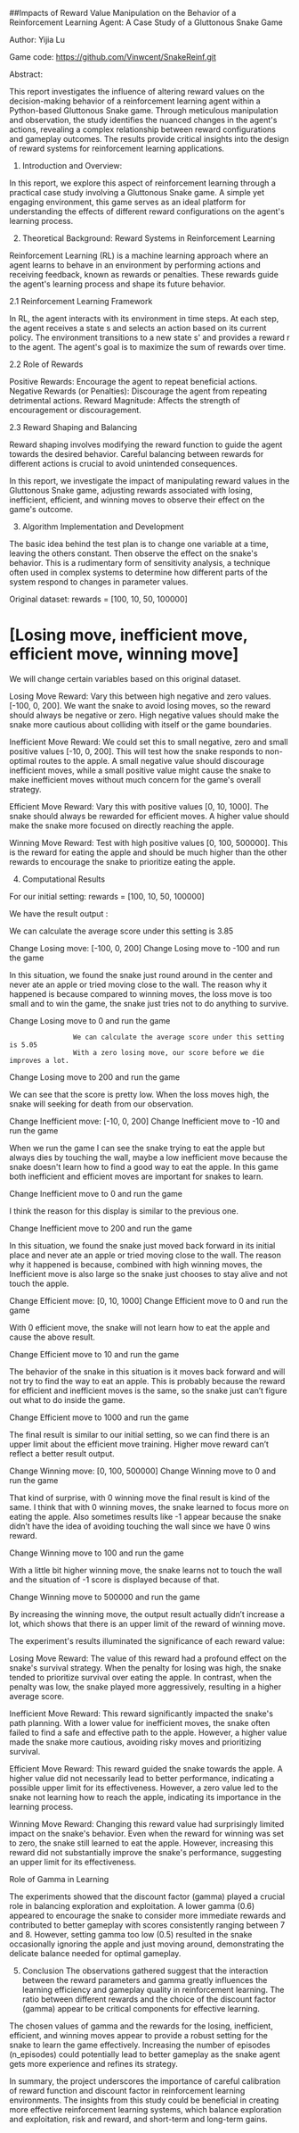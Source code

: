 ##Impacts of Reward Value Manipulation on the Behavior of a Reinforcement Learning Agent: A Case Study of a Gluttonous Snake Game

Author: Yijia Lu 

Game code: https://github.com/Vinwcent/SnakeReinf.git

Abstract: 

This report investigates the influence of altering reward values on the decision-making behavior of a reinforcement learning agent within a Python-based Gluttonous Snake game. Through meticulous manipulation and observation, the study identifies the nuanced changes in the agent's actions, revealing a complex relationship between reward configurations and gameplay outcomes. The results provide critical insights into the design of reward systems for reinforcement learning applications.

1. Introduction and Overview:

In this report, we explore this aspect of reinforcement learning through a practical case study involving a Gluttonous Snake game. A simple yet engaging environment, this game serves as an ideal platform for understanding the effects of different reward configurations on the agent's learning process.

2. Theoretical Background: Reward Systems in Reinforcement Learning

Reinforcement Learning (RL) is a machine learning approach where an agent learns to behave in an environment by performing actions and receiving feedback, known as rewards or penalties. These rewards guide the agent's learning process and shape its future behavior.

2.1 Reinforcement Learning Framework

In RL, the agent interacts with its environment in time steps. At each step, the agent receives a state s and selects an action based on its current policy. The environment transitions to a new state s' and provides a reward r to the agent. The agent's goal is to maximize the sum of rewards over time.

2.2 Role of Rewards

Positive Rewards: Encourage the agent to repeat beneficial actions.
Negative Rewards (or Penalties): Discourage the agent from repeating detrimental actions.
Reward Magnitude: Affects the strength of encouragement or discouragement.

2.3 Reward Shaping and Balancing

Reward shaping involves modifying the reward function to guide the agent towards the desired behavior. Careful balancing between rewards for different actions is crucial to avoid unintended consequences.

In this report, we investigate the impact of manipulating reward values in the Gluttonous Snake game, adjusting rewards associated with losing, inefficient, efficient, and winning moves to observe their effect on the game's outcome.

3. Algorithm Implementation and Development

The basic idea behind the test plan is to change one variable at a time, leaving the others constant. Then observe the effect on the snake's behavior. This is a rudimentary form of sensitivity analysis, a technique often used in complex systems to determine how different parts of the system respond to changes in parameter values.

Original dataset: rewards = [100, 10, 50, 100000]
# [Losing move, inefficient move, efficient move, winning move]

We will change certain variables based on this original dataset.

Losing Move Reward: Vary this between high negative and zero values. [-100, 0, 200]. We want the snake to avoid losing moves, so the reward should always be negative or zero. High negative values should make the snake more cautious about colliding with itself or the game boundaries.

Inefficient Move Reward: We could set this to small negative, zero and small positive values [-10, 0, 200]. This will test how the snake responds to non-optimal routes to the apple. A small negative value should discourage inefficient moves, while a small positive value might cause the snake to make inefficient moves without much concern for the game's overall strategy.

Efficient Move Reward: Vary this with positive values [0, 10, 1000]. The snake should always be rewarded for efficient moves. A higher value should make the snake more focused on directly reaching the apple.

Winning Move Reward: Test with high positive values [0, 100, 500000]. This is the reward for eating the apple and should be much higher than the other rewards to encourage the snake to prioritize eating the apple.


4. Computational Results

For our initial setting: rewards = [100, 10, 50, 100000]

We have the result output :

We can calculate the average score under this setting is 3.85

Change Losing move: [-100, 0, 200]
Change Losing move to -100 and run the game

In this situation, we found the snake just round around in the center and never ate an apple or tried moving close to the wall. The reason why it happened is because compared to winning moves, the loss move is too small and to win the game, the snake just tries not to do anything to survive.

Change Losing move to 0 and run the game

                    We can calculate the average score under this setting is 5.05
                    With a zero losing move, our score before we die improves a lot.

Change Losing move to 200 and run the game

We can see that the score is pretty low. When the loss moves high, the snake will seeking for death from our observation. 

Change Inefficient move: [-10, 0, 200]
Change Inefficient move to -10 and run the game

When we run the game I can see the snake trying to eat the apple but always dies by touching the wall, maybe a low inefficient move because the snake doesn't learn how to find a good way to eat the apple. In this game both inefficient and efficient moves are important for snakes to learn.

Change Inefficient move to 0 and run the game

I think the reason for this display is similar to the previous one.

Change Inefficient move to 200 and run the game

In this situation, we found the snake just moved back forward in its initial place and never ate an apple or tried moving close to the wall. The reason why it happened is because, combined with high winning moves, the Inefficient move is also large so the snake just chooses to stay alive and not touch the apple.

Change Efficient move: [0, 10, 1000]
Change Efficient move to 0 and run the game

With 0 efficient move, the snake will not learn how to eat the apple and cause the above result.

Change Efficient move to 10 and run the game

The behavior of the snake in this situation is it moves back forward and will not try to find the way to eat an apple. This is probably because the reward for efficient and inefficient moves is the same, so the snake just can’t figure out what to do inside the game.

Change Efficient move to 1000 and run the game

The final result is similar to our initial setting, so we can find there is an upper limit about the efficient move training. Higher move reward can’t reflect a better result output.

Change Winning move: [0, 100, 500000]
Change Winning move to 0 and run the game

That kind of surprise, with 0 winning move the final result is kind of the same. I think that with 0 winning moves, the snake learned to focus more on eating the apple. Also sometimes results like -1 appear because the snake didn’t have the idea of avoiding touching the wall since we have 0 wins reward. 

Change Winning move to 100 and run the game

With a little bit higher winning move, the snake learns not to touch the wall and the situation of -1 score is displayed because of that.

Change Winning move to 500000 and run the game

By increasing the winning move, the output result actually didn’t increase a lot, which shows that there is an upper limit of the reward of winning move. 


The experiment's results illuminated the significance of each reward value:

Losing Move Reward: The value of this reward had a profound effect on the snake's survival strategy. When the penalty for losing was high, the snake tended to prioritize survival over eating the apple. In contrast, when the penalty was low, the snake played more aggressively, resulting in a higher average score.

Inefficient Move Reward: This reward significantly impacted the snake's path planning. With a lower value for inefficient moves, the snake often failed to find a safe and effective path to the apple. However, a higher value made the snake more cautious, avoiding risky moves and prioritizing survival.

Efficient Move Reward: This reward guided the snake towards the apple. A higher value did not necessarily lead to better performance, indicating a possible upper limit for its effectiveness. However, a zero value led to the snake not learning how to reach the apple, indicating its importance in the learning process.

Winning Move Reward: Changing this reward value had surprisingly limited impact on the snake's behavior. Even when the reward for winning was set to zero, the snake still learned to eat the apple. However, increasing this reward did not substantially improve the snake's performance, suggesting an upper limit for its effectiveness.

Role of Gamma in Learning

The experiments showed that the discount factor (gamma) played a crucial role in balancing exploration and exploitation. A lower gamma (0.6) appeared to encourage the snake to consider more immediate rewards and contributed to better gameplay with scores consistently ranging between 7 and 8. However, setting gamma too low (0.5) resulted in the snake occasionally ignoring the apple and just moving around, demonstrating the delicate balance needed for optimal gameplay.





5. Conclusion
The observations gathered suggest that the interaction between the reward parameters and gamma greatly influences the learning efficiency and gameplay quality in reinforcement learning. The ratio between different rewards and the choice of the discount factor (gamma) appear to be critical components for effective learning.

The chosen values of gamma and the rewards for the losing, inefficient, efficient, and winning moves appear to provide a robust setting for the snake to learn the game effectively. Increasing the number of episodes (n_episodes) could potentially lead to better gameplay as the snake agent gets more experience and refines its strategy.

In summary, the project underscores the importance of careful calibration of reward function and discount factor in reinforcement learning environments. The insights from this study could be beneficial in creating more effective reinforcement learning systems, which balance exploration and exploitation, risk and reward, and short-term and long-term gains.


